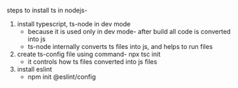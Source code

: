 steps to install ts in nodejs-

1. install typescript, ts-node in dev mode
   - because it is used only in dev mode- after build all code is converted into js
   - ts-node internally converts ts files into js, and helps to run files
2. create ts-config file using command- npx tsc init
   - it controls how ts files converted into js files
3. install eslint
   - npm init @eslint/config
